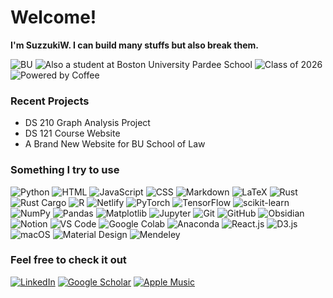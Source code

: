 # Welcome! 

**I'm SuzzukiW. I can build many stuffs but also break them.**

![BU](https://img.shields.io/badge/STUDENT%20AT-BOSTON%20UNIVERSITY%20Faculty%20of%20Computing%20%26%20Data%20Sciences-red?style=for-the-badge&logo)
![Also a student at Boston University Pardee School](https://img.shields.io/badge/Also%20a%20student%20at-Boston%20University%20Frederick%20S.%20Pardee%20School%20of%20Global%20Studies-red?style=for-the-badge)
![Class of 2026](https://img.shields.io/badge/Class%20of-2026-blue?style=for-the-badge&logo=graduation-cap)
![Powered by Coffee](https://img.shields.io/badge/Powered%20by-Coffee-brown?style=for-the-badge&logo=coffee)

### Recent Projects

- DS 210 Graph Analysis Project
- DS 121 Course Website
- A Brand New Website for BU School of Law


### Something I try to use

![Python](https://img.shields.io/badge/Python-3776AB?style=for-the-badge&logo=python&logoColor=white)
![HTML](https://img.shields.io/badge/HTML-E34F26?style=for-the-badge&logo=html5&logoColor=white)
![JavaScript](https://img.shields.io/badge/JavaScript-F7DF1E?style=for-the-badge&logo=javascript&logoColor=black)
![CSS](https://img.shields.io/badge/CSS-1572B6?style=for-the-badge&logo=css3&logoColor=white)
![Markdown](https://img.shields.io/badge/Markdown-000000?style=for-the-badge&logo=markdown&logoColor=white)
![LaTeX](https://img.shields.io/badge/LaTeX-008080?style=for-the-badge&logo=latex&logoColor=white)
![Rust](https://img.shields.io/badge/Rust-000000?style=for-the-badge&logo=rust&logoColor=white)
![Rust Cargo](https://img.shields.io/badge/Rust_Cargo-5E5E5E?style=for-the-badge&logo=rust&logoColor=white)
![R](https://img.shields.io/badge/R-276DC3?style=for-the-badge&logo=r&logoColor=white)
![Netlify](https://img.shields.io/badge/Netlify-00C7B7?style=for-the-badge&logo=netlify&logoColor=white)
![PyTorch](https://img.shields.io/badge/PyTorch-EE4C2C?style=for-the-badge&logo=pytorch&logoColor=white)
![TensorFlow](https://img.shields.io/badge/TensorFlow-FF6F00?style=for-the-badge&logo=tensorflow&logoColor=white)
![scikit-learn](https://img.shields.io/badge/scikit--learn-F7931E?style=for-the-badge&logo=scikit-learn&logoColor=white)
![NumPy](https://img.shields.io/badge/NumPy-013243?style=for-the-badge&logo=numpy&logoColor=white)
![Pandas](https://img.shields.io/badge/Pandas-150458?style=for-the-badge&logo=pandas&logoColor=white)
![Matplotlib](https://img.shields.io/badge/Matplotlib-11557c?style=for-the-badge&logo=matplotlib&logoColor=white)
![Jupyter](https://img.shields.io/badge/Jupyter-F37626?style=for-the-badge&logo=jupyter&logoColor=white)
![Git](https://img.shields.io/badge/Git-F05032?style=for-the-badge&logo=git&logoColor=white)
![GitHub](https://img.shields.io/badge/GitHub-181717?style=for-the-badge&logo=github&logoColor=white)
![Obsidian](https://img.shields.io/badge/Obsidian-333333?style=for-the-badge&logo=obsidian&logoColor=white)
![Notion](https://img.shields.io/badge/Notion-000000?style=for-the-badge&logo=notion&logoColor=white)
![VS Code](https://img.shields.io/badge/VS_Code-007ACC?style=for-the-badge&logo=visual-studio-code&logoColor=white)
![Google Colab](https://img.shields.io/badge/Google_Colab-F9AB00?style=for-the-badge&logo=google-colab&logoColor=white)
![Anaconda](https://img.shields.io/badge/Anaconda-44A833?style=for-the-badge&logo=anaconda&logoColor=white)
![React.js](https://img.shields.io/badge/React.js-61DAFB?style=for-the-badge&logo=react&logoColor=white)
![D3.js](https://img.shields.io/badge/D3.js-F9A03C?style=for-the-badge&logo=d3.js&logoColor=white)
![macOS](https://img.shields.io/badge/macOS-000000?style=for-the-badge&logo=apple&logoColor=white)
![Material Design](https://img.shields.io/badge/Material_Design-757575?style=for-the-badge&logo=material-design&logoColor=white)
![Mendeley](https://img.shields.io/badge/Mendeley-8B8E90?style=for-the-badge&logo=mendeley&logoColor=white)





### Feel free to check it out
[![LinkedIn](https://img.shields.io/badge/LinkedIn-0077B5?style=for-the-badge&logo=linkedin&logoColor=white)](https://www.linkedin.com/in/xfu22/)
[![Google Scholar](https://img.shields.io/badge/Google_Scholar-4285F4?style=for-the-badge&logo=google-scholar&logoColor=white)](https://scholar.google.com/citations?user=3CzDreAAAAAJ&hl=en&authuser=1)
[![Apple Music](https://img.shields.io/badge/Apple_Music-9933CC?style=for-the-badge&logo=apple-music&logoColor=white)](https://music.apple.com/profile/thisisxfu)




















<!---
SuzzukiW/SuzzukiW is a ✨ special ✨ repository because its `README.md` (this file) appears on your GitHub profile.
You can click the Preview link to take a look at your changes.
--->
